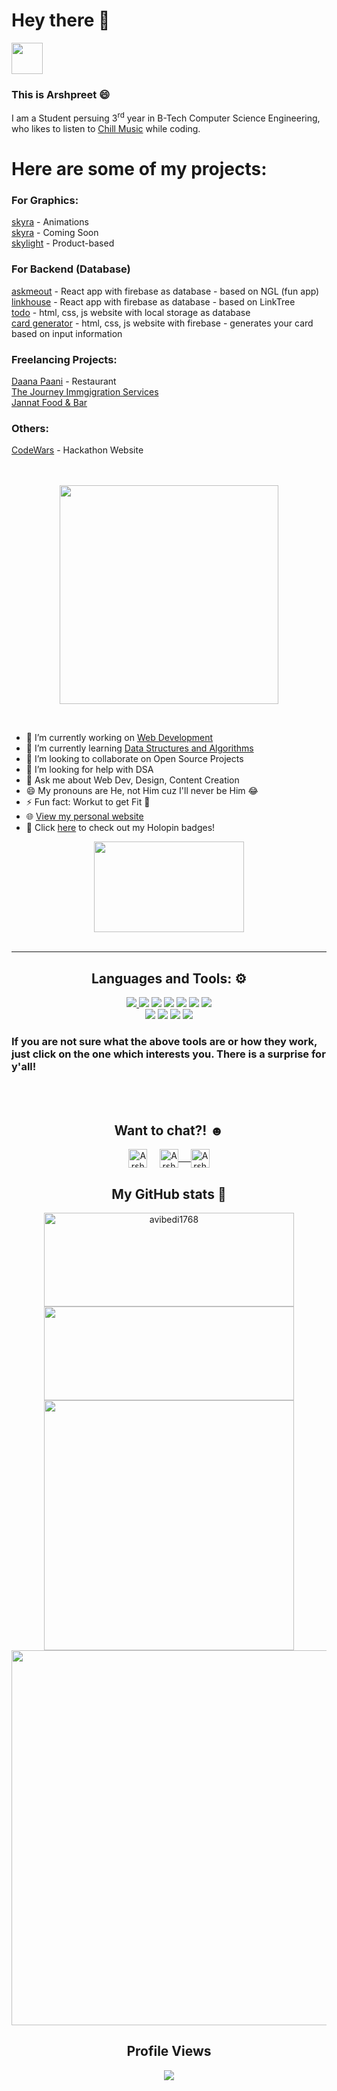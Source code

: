 # Hey there 👋
<img src="https://i.gifer.com/Y3in.gif" width="50"/> <h3>This is Arshpreet :smile: </h3>
I am a Student persuing 3<sup>rd</sup> year in B-Tech Computer Science Engineering, who likes to listen to <a href="https://www.youtube.com/watch?v=qU9mHegkTc4" target="_blank">Chill Music</a> while coding.

# Here are some of my projects:
### For Graphics:
<a href="https://avibedi1768.github.io/LetsDoIt/gsap/index.html">skyra</a> - Animations<br/>
<a href="https://skyra-official-github-io.vercel.app/">skyra</a> - Coming Soon<br/>
<a href="https://skylight-skyras-projects.vercel.app/">skylight</a> - Product-based<br/>

### For Backend (Database)
<a href="https://askmeout.vercel.app/signup">askmeout</a> - React app with firebase as database - based on NGL (fun app)<br/>
<a href="https://link-house.vercel.app/signup">linkhouse</a> - React app with firebase as database - based on LinkTree<br/>
<a href="https://avibedi1768.github.io/to-do/">todo</a> - html, css, js website with local storage as database<br/>
<a href="https://avibedi1768.github.io/basicCardGenerator/index_auth">card generator</a> - html, css, js website with firebase - generates your card based on input information<br/>

### Freelancing Projects:
<a href="https://daanapaanirestaurant.com/">Daana Paani</a> - Restaurant<br/>
<a href="https://www.thejourneyimmigrationservices.com/">The Journey Immgigration Services</a><br/>
<a href="https://website-client-arsh.vercel.app/">Jannat Food & Bar</a><br/>

### Others:
<a href="https://code-wars-gamma.vercel.app/">CodeWars</a> - Hackathon Website<br/>
<br>
<br>
<p align="center">
<img src="https://media.giphy.com/media/836HiJc7pgzy8iNXCn/giphy.gif" width="350"/>
</p>
<br>

- 🔭 I’m currently working on <a href="https://www.w3schools.com/whatis">Web Development</a> 
- 🌱 I’m currently learning <a href="https://www.youtube.com/playlist?list=PL9gnSGHSqcnr_DxHsP7AW9ftq0AtAyYqJ">Data Structures and Algorithms</a>
- 👯 I’m looking to collaborate on Open Source Projects
- 🤔 I’m looking for help with DSA
- 💬 Ask me about Web Dev, Design, Content Creation 
- 😄 My pronouns are He, not Him cuz I'll never be Him 😂
- ⚡ Fun fact: Workut to get Fit :muscle:
- 🌐 <a href="https://avibedi1768.github.io">View my personal website</a>
- 📛 Click <a href = "https://holopin.io/@avibedi1768">here</a> to check out my Holopin badges!

<div align="center"/>
<img width="240" height="145" src="https://images-wixmp-ed30a86b8c4ca887773594c2.wixmp.com/f/3f7d9121-13fc-4486-91f8-b81de856c243/dedzs6j-3f11e3ca-2be4-4590-84b2-25cfbe04f9fb.gif?token=eyJ0eXAiOiJKV1QiLCJhbGciOiJIUzI1NiJ9.eyJzdWIiOiJ1cm46YXBwOjdlMGQxODg5ODIyNjQzNzNhNWYwZDQxNWVhMGQyNmUwIiwiaXNzIjoidXJuOmFwcDo3ZTBkMTg4OTgyMjY0MzczYTVmMGQ0MTVlYTBkMjZlMCIsIm9iaiI6W1t7InBhdGgiOiJcL2ZcLzNmN2Q5MTIxLTEzZmMtNDQ4Ni05MWY4LWI4MWRlODU2YzI0M1wvZGVkenM2ai0zZjExZTNjYS0yYmU0LTQ1OTAtODRiMi0yNWNmYmUwNGY5ZmIuZ2lmIn1dXSwiYXVkIjpbInVybjpzZXJ2aWNlOmZpbGUuZG93bmxvYWQiXX0.n8FnI6sWQHm97vkmDIfUUfOLTwNeObb-48904rUtHz0"></a> </div> <br/>
<hr>
<h2 align="center">Languages and Tools: ⚙ </h2>
<div align="center">
<a href="https://www.youtube.com/playlist?list=PLu0W_9lII9agpFUAlPFe_VNSlXW5uE0YL" target="_blank"><img src="https://img.shields.io/badge/c++%20-%2300599C.svg?&style=for-the-badge&logo=c%2B%2B&logoColor=white"> </a>
<a href="https://www.w3schools.com/python/"><img src="https://img.shields.io/badge/python%20-%2314354C.svg?&style=for-the-badge&logo=python&logoColor=white"></a>
<a href="https://www.youtube.com/playlist?list=PL9gnSGHSqcnr_DxHsP7AW9ftq0AtAyYqJ"><img src="https://img.shields.io/badge/Java-ED8B00?style=for-the-badge&logo=java&logoColor=white"></a> 
<a href="https://www.w3schools.com/js/"><img src="https://img.shields.io/badge/javascript%20-%23323330.svg?&style=for-the-badge&logo=javascript&logoColor=%23F7DF1E"></a>
<a href="https://www.w3schools.com/html/"><img src="https://img.shields.io/badge/html5%20-%23E34F26.svg?&style=for-the-badge&logo=html5&logoColor=white"></a> 
<a href="https://www.w3schools.com/css/"><img src="https://img.shields.io/badge/css3%20-%231572B6.svg?&style=for-the-badge&logo=css3&logoColor=white"></a> 
<a href="https://git-scm.com/downloads"><img src="https://img.shields.io/badge/git%20-%23F05033.svg?&style=for-the-badge&logo=git&logoColor=white"></a>
<br>
<a href="https://code.visualstudio.com/download" target="_blank"><img src="http://img.shields.io/badge/-VS%20Code-000000?style=for-the-badge&logo=Visual-studio-code&logoColor=blue"></a>
<a href="https://www.canva.com/en_in/download/windows/"><img src="https://img.shields.io/badge/Canva-%2300C4CC.svg?&style=for-the-badge&logo=Canva&logoColor=white"></a>
<a href="https://www.figma.com/downloads/"><img src="https://img.shields.io/badge/Figma-F24E1E?style=for-the-badge&logo=figma&logoColor=white"></a>
<a href="https://firebase.google.com/?gclid=Cj0KCQjwy5maBhDdARIsAMxrkw130W09C2pR1ARmEi498vFtVPAQnM9SKPyETlABy5UXXr6RFlF8rb0aAr9XEALw_wcB&gclsrc=aw.ds"><img src="https://img.shields.io/badge/firebase-ffca28?style=for-the-badge&logo=firebase&logoColor=black"></a>
<h3 align="left">If you are not sure what the above tools are or how they work, just click on the one which interests you. There is a surprise for y'all!</h3>
<br/>
<br/>
<h2>Want to chat?! ☻</h2>
<a href="https://twitter.com/avibedi1768" target="_blank" rel="nofollow"><img align="center" alt="Arshpreet's Twitter" width="30px" src="https://img.icons8.com/color/48/000000/twitter--v2.png" /></a> &nbsp &nbsp <a href="https://www.linkedin.com/in/arshpreetsinghbedi" target="_blank" rel="nofollow"><img align="center" alt="Arshpreet's Linkdein" width="30px" src="https://img.icons8.com/color/48/000000/linkedin-2--v2.png" /> &nbsp &nbsp </a><a href="https://www.instagram.com/avi_bedi1768" target="_blank" rel="nofollow"><img align="center" alt="Arshpreet's Insta" width="30px" src="https://img.icons8.com/color/48/000000/instagram-new--v2.png" /></a>
<br/>
<h2>My GitHub stats 🌟 </h2>
<img src="https://github-readme-stats.vercel.app/api?username=avibedi1768&show_icons=true&count_private=true" alt="avibedi1768" width=400px height=150px/>
<img src="https://github-readme-stats.vercel.app/api/top-langs/?username=avibedi1768&layout=compact&theme=radical" width=400px height=150px/> <br/>
<img src="http://github-readme-streak-stats.herokuapp.com?user=avibedi1768&theme=highcontrast&hide_border=true&date_format=M%20j%5B%2C%20Y%5D" width=400px/>
<img src="https://github-profile-summary-cards.vercel.app/api/cards/profile-details?username=avibedi1768&theme=github_dark" width=600px/> <br/>

<h2>Profile Views</h2>
<img src="https://profile-counter.glitch.me/avibedi1768/count.svg/">

<!-- <h3 align="left">Bored snake 🐍 having my contributions for lunch </h3>
<br/>
<img src="https://github.com/avibedi1768/avibedi1768/blob/output/github-contribution-grid-snake.gif"/> -->
</div>

